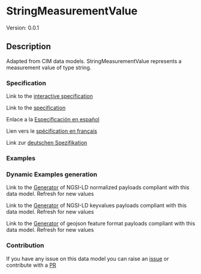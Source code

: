 # StringMeasurementValue
Version: 0.0.1

## Description 

Adapted from CIM data models. StringMeasurementValue represents a measurement value of type string.
### Specification

Link to the [interactive specification](https://swagger.lab.fiware.org/?url=https://raw.githubusercontent.com/smart-data-models/dataModel.EnergyCIM/master/StringMeasurementValue/swagger.yaml)

Link to the [specification](https://github.com/smart-data-models/dataModel.EnergyCIM/blob/master/StringMeasurementValue/doc/spec.md)

Enlace a la [Especificación en español](https://github.com/smart-data-models/dataModel.EnergyCIM/blob/master/StringMeasurementValue/doc/spec_ES.md)

Lien vers le [spécification en français](https://github.com/smart-data-models/dataModel.EnergyCIM/blob/master/StringMeasurementValue/doc/spec_FR.md)

Link zur [deutschen Spezifikation](https://github.com/smart-data-models/dataModel.EnergyCIM/blob/master/StringMeasurementValue/doc/spec_DE.md)
### Examples
### Dynamic Examples generation

Link to the [Generator](https://smartdatamodels.org/extra/ngsi-ld_generator.php?schemaUrl=https://raw.githubusercontent.com/smart-data-models/dataModel.EnergyCIM/master/StringMeasurementValue/schema.json&email=info@smartdatamodels.org) of NGSI-LD normalized payloads compliant with this data model. Refresh for new values

Link to the [Generator](https://smartdatamodels.org/extra/ngsi-ld_generator_keyvalues.php?schemaUrl=https://raw.githubusercontent.com/smart-data-models/dataModel.EnergyCIM/master/StringMeasurementValue/schema.json&email=info@smartdatamodels.org) of NGSI-LD keyvalues payloads compliant with this data model. Refresh for new values

Link to the [Generator](https://smartdatamodels.org/extra/geojson_features_generator_v1.0.php?schemaUrl=https://raw.githubusercontent.com/smart-data-models/dataModel.EnergyCIM/master/StringMeasurementValue/schema.json&email=info@smartdatamodels.org) of geojson feature format payloads compliant with this data model. Refresh for new values
### Contribution

 If you have any issue on this data model you can raise an [issue](https://github.com/smart-data-models/dataModel.EnergyCIM/issues)  or contribute with a [PR](https://github.com/smart-data-models/dataModel.EnergyCIM/pulls)